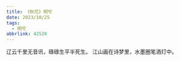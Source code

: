 ```yaml
---
title: 《秋花》明兮
date: 2023/10/25
tags:
  - 明兮
abbrlink: 42520
---
```

辽云千里无音讯，碌碌生平半死生。
江山画在诗梦里，水墨圈笔酒灯中。
